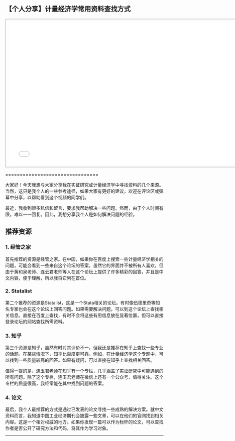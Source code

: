 ## 【个人分享】计量经济学常用资料查找方式
<div style="text-align: center;">
  <div style="border: 2px solid #ccc; padding: 10px; display: inline-block;">
<iframe src="//player.bilibili.com/player.html?bvid=BV1RE411g7CC&page=1" scrolling="no" border="0" frameborder="no" framespacing="0" allowfullscreen="true" style="width: 750px; height: 450px;"></iframe>  </div>
</div>

================================

大家好！今天我想与大家分享我在实证研究或计量经济学中寻找资料的几个来源。当然，这只是我个人的一些参考途径，如果大家有更好的建议，欢迎在评论区或弹幕中分享，以帮助看到这个视频的同学们。

最近，我收到很多私信和留言，要求我帮助解决一些问题。然而，由于个人时间有限，难以一一回复。因此，我想分享我个人是如何解决问题的经验。

## 推荐资源

### 1. 经管之家
首先推荐的资源是经管之家。在中国，如果你在百度上搜索一些计量经济学相关的问题，可能会看到一些来自这个论坛的答案。虽然它的界面并不被所有人喜欢，但由于黄和泉老师、连云君老师等人在这个论坛上提供了许多精彩的回答，并且是中文内容，便于理解，所以我将它列在首位。

### 2. Statalist
第二个推荐的资源是Statalist，这是一个Stata相关的论坛。有时像伍德里奇等知名专家也会在这个论坛上回答问题。如果需要解决问题，可以到这个论坛上查找相关信息。直接在百度上查找，有时不会将这些有用信息放在显著位置，但可以直接登录论坛的网站查找所需资料。

### 3. 知乎
第三个资源是知乎，虽然有时对其评价不一，但我还是推荐在知乎上查找一些专业的话题。在某些情况下，知乎比百度更可靠。例如，在计量经济学这个专题中，可以找到一些质量较高的回答。如果有疑问，可以直接在知乎上查找相关回答。

值得一提的是，连玉君老师在知乎有一个专栏，几乎涵盖了实证研究中可能遇到的所有问题。除了这个专栏，连玉君老师在微信上还有一个公众号，值得关注。这个专栏的质量很高，我经常能在其中找到问题的答案。

### 4. 论文
最后，我个人最推荐的方式是通过已发表的论文寻找一些成熟的解决方案。就中文资料而言，我知道中国工业经济期刊会披露一些文章，可以在他们的官网找到相关内容。这是一个相对权威的地方。如果你发现一篇可以作为标杆的论文，可以查找作者是否公开了研究方法和代码，将其作为学习对象。

- - - - - -
